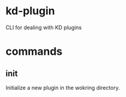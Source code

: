 # kd-plugin

CLI for dealing with KD plugins

# commands

## init

Initialize a new plugin in the wokring directory.

